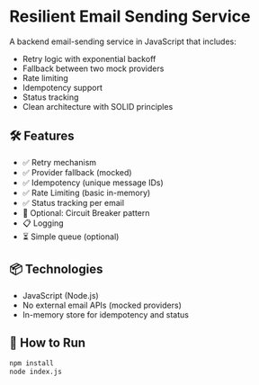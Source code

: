 # Resilient Email Sending Service

A backend email-sending service in JavaScript that includes:
- Retry logic with exponential backoff
- Fallback between two mock providers
- Rate limiting
- Idempotency support
- Status tracking
- Clean architecture with SOLID principles

## 🛠️ Features

- ✅ Retry mechanism
- ✅ Provider fallback (mocked)
- ✅ Idempotency (unique message IDs)
- ✅ Rate Limiting (basic in-memory)
- ✅ Status tracking per email
- 🔄 Optional: Circuit Breaker pattern
- 📋 Logging
- ⏳ Simple queue (optional)

## 📦 Technologies

- JavaScript (Node.js)
- No external email APIs (mocked providers)
- In-memory store for idempotency and status

## 🚀 How to Run

```bash
npm install
node index.js